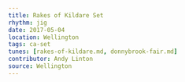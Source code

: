 ```yaml
---
title: Rakes of Kildare Set
rhythm: jig
date: 2017-05-04
location: Wellington
tags: ca-set
tunes: [rakes-of-kildare.md, donnybrook-fair.md]
contributor: Andy Linton
source: Wellington
---
```

